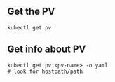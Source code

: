  ## Get the PV
 ```shell
 kubectl get pv
```
## Get info about PV
```shell
kubectl get pv <pv-name> -o yaml
# look for hostpath/path
 ```


